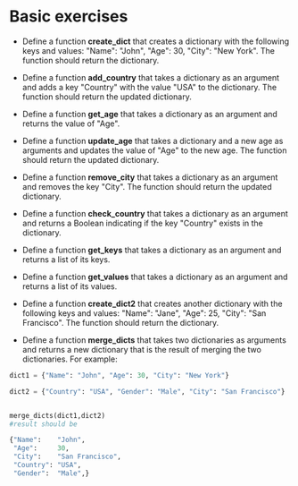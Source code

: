 # Basic exercises

- Define a function **create_dict** that creates a dictionary with the following keys and values: "Name": "John", "Age": 30, "City": "New York". The function should return the dictionary.

- Define a function **add_country** that takes a dictionary as an argument and adds a key "Country" with the value "USA" to the dictionary. The function should return the updated dictionary.

- Define a function **get_age** that takes a dictionary as an argument and returns the value of "Age".

- Define a function **update_age** that takes a dictionary and a new age as arguments and updates the value of "Age" to the new age. The function should return the updated dictionary.

- Define a function **remove_city** that takes a dictionary as an argument and removes the key "City". The function should return the updated dictionary.

- Define a function **check_country** that takes a dictionary as an argument and returns a Boolean indicating if the key "Country" exists in the dictionary.

- Define a function **get_keys** that takes a dictionary as an argument and returns a list of its keys.

- Define a function **get_values** that takes a dictionary as an argument and returns a list of its values.

- Define a function **create_dict2** that creates another dictionary with the following keys and values: "Name": "Jane", "Age": 25, "City": "San Francisco". The function should return the dictionary.

- Define a function **merge_dicts** that takes two dictionaries as arguments and returns a new dictionary that is the result of merging the two dictionaries. For example:

```python
dict1 = {"Name": "John", "Age": 30, "City": "New York"}

dict2 = {"Country": "USA", "Gender": "Male", "City": "San Francisco"}


merge_dicts(dict1,dict2)
#result should be

{"Name":    "John", 
 "Age":     30, 
 "City":    "San Francisco",
 "Country": "USA", 
 "Gender":  "Male",}
```